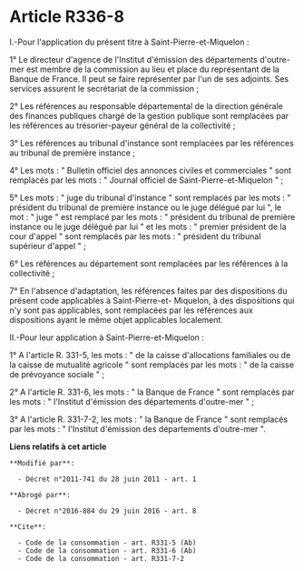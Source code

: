 # Article R336-8

I.-Pour l'application du présent titre à Saint-Pierre-et-Miquelon : 

1° Le directeur d'agence de l'Institut d'émission des départements d'outre-mer est membre de la commission au lieu et place
du représentant de la Banque de France. Il peut se faire représenter par l'un de ses adjoints. Ses services assurent le
secrétariat de la commission ; 

2° Les références au responsable départemental de la direction générale des finances publiques chargé de la gestion publique
sont remplacées par les références au trésorier-payeur général de la collectivité ; 

3° Les références au tribunal d'instance sont remplacées par les références au tribunal de première instance ; 

4° Les mots : " Bulletin officiel des annonces civiles et commerciales " sont remplacés par les mots : " Journal officiel de
Saint-Pierre-et-Miquelon " ; 

5° Les mots : " juge du tribunal d'instance " sont remplacés par les mots : " président du tribunal de première instance ou
le juge délégué par lui ", le mot : " juge " est remplacé par les mots : " président du tribunal de première instance ou le
juge délégué par lui " et les mots : " premier président de la cour d'appel " sont remplacés par les mots : " président du
tribunal supérieur d'appel " ; 

6° Les références au département sont remplacées par les références à la collectivité ; 

7° En l'absence d'adaptation, les références faites par des dispositions du présent code applicables à Saint-Pierre-et-
Miquelon, à des dispositions qui n'y sont pas applicables, sont remplacées par les références aux dispositions ayant le même
objet applicables localement. 

II.-Pour leur application à Saint-Pierre-et-Miquelon : 

1° A l'article R. 331-5, les mots : " de la caisse d'allocations familiales ou de la caisse de mutualité agricole " sont
remplacés par les mots : " de la caisse de prévoyance sociale " ; 

2° A l'article R. 331-6, les mots : " la Banque de France " sont remplacés par les mots : " l'Institut d'émission des
départements d'outre-mer " ; 

3° A l'article R. 331-7-2, les mots : " la Banque de France " sont remplacés par les mots : " l'Institut d'émission des
départements d'outre-mer ".

**Liens relatifs à cet article**

	**Modifié par**:

	  - Décret n°2011-741 du 28 juin 2011 - art. 1

	**Abrogé par**:

	  - Décret n°2016-884 du 29 juin 2016 - art. 8

	**Cite**:

	  - Code de la consommation - art. R331-5 (Ab)
	  - Code de la consommation - art. R331-6 (Ab)
	  - Code de la consommation - art. R331-7-2
